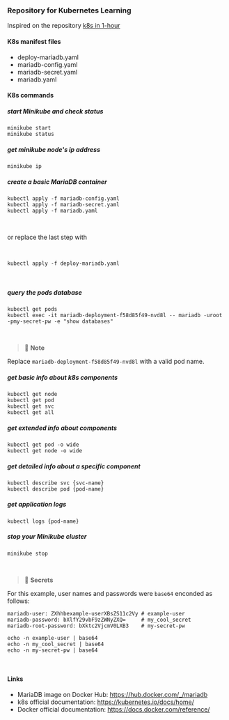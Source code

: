### Repository for Kubernetes Learning
Inspired on the repository [k8s in 1-hour](https://gitlab.com/nanuchi/k8s-in-1-hour)

#### K8s manifest files 
* deploy-mariadb.yaml
* mariadb-config.yaml
* mariadb-secret.yaml
* mariadb.yaml

#### K8s commands

##### start Minikube and check status
    minikube start 
    minikube status

##### get minikube node's ip address
    minikube ip

##### create a basic MariaDB container
    kubectl apply -f mariadb-config.yaml
    kubectl apply -f mariadb-secret.yaml
    kubectl apply -f mariadb.yaml

<br />

or replace the last step with

<br />

    kubectl apply -f deploy-mariadb.yaml

<br />

##### query the pods database
    kubectl get pods
    kubectl exec -it mariadb-deployment-f58d85f49-nvd8l -- mariadb -uroot -pmy-secret-pw -e "show databases"

<br />

> :memo: **Note** 

Replace `mariadb-deployment-f58d85f49-nvd8l` with a valid pod name.

##### get basic info about k8s components
    kubectl get node
    kubectl get pod
    kubectl get svc
    kubectl get all

##### get extended info about components
    kubectl get pod -o wide
    kubectl get node -o wide

##### get detailed info about a specific component
    kubectl describe svc {svc-name}
    kubectl describe pod {pod-name}

##### get application logs
    kubectl logs {pod-name}
    
##### stop your Minikube cluster
    minikube stop

<br />

> :memo: **Secrets** 

For this example, user names and passwords were `base64` enconded as follows:
    
    mariadb-user: ZXhhbexample-userXBsZS11c2Vy # example-user
    mariadb-password: bXlfY29vbF9zZWNyZXQ=     # my_cool_secret
    mariadb-root-password: bXktc2VjcmV0LXB3    # my-secret-pw

    echo -n example-user | base64
    echo -n my_cool_secret | base64
    echo -n my-secret-pw | base64

<br />

#### Links
* MariaDB image on Docker Hub: https://hub.docker.com/_/mariadb
* k8s official documentation: https://kubernetes.io/docs/home/
* Docker official documentation: https://docs.docker.com/reference/

